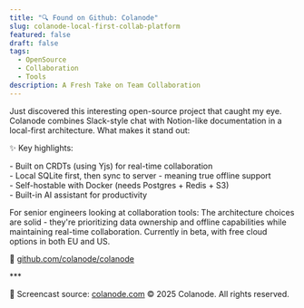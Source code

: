 ```yaml
---
title: "🔍 Found on Github: Colanode"
slug: colanode-local-first-collab-platform
featured: false
draft: false
tags:
  - OpenSource
  - Collaboration
  - Tools
description: A Fresh Take on Team Collaboration
---
```

Just discovered this interesting open-source project that caught my eye. Colanode combines Slack-style chat with Notion-like documentation in a local-first architecture. What makes it stand out:

✨ Key highlights:

\- Built on CRDTs (using Yjs) for real-time collaboration  
\- Local SQLite first, then sync to server - meaning true offline support  
\- Self-hostable with Docker (needs Postgres + Redis + S3)  
\- Built-in AI assistant for productivity

For senior engineers looking at collaboration tools: The architecture choices are solid - they're prioritizing data ownership and offline capabilities while maintaining real-time collaboration. Currently in beta, with free cloud options in both EU and US.

🔗 [github.com/colanode/colanode](http://github.com/colanode/colanode)

\*\*\*

📸 Screencast source: [colanode.com](http://colanode.com) © 2025 Colanode. All rights reserved.